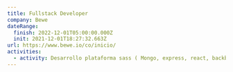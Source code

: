 ```yaml
---
title: Fullstack Developer
company: Bewe
dateRange:
  finish: 2022-12-01T05:00:00.000Z
  init: 2021-12-01T18:27:32.663Z
url: https://www.bewe.io/co/inicio/
activities:
  - activity: Desarrollo plataforma sass ( Mongo, express, react, backbone)
---
```

